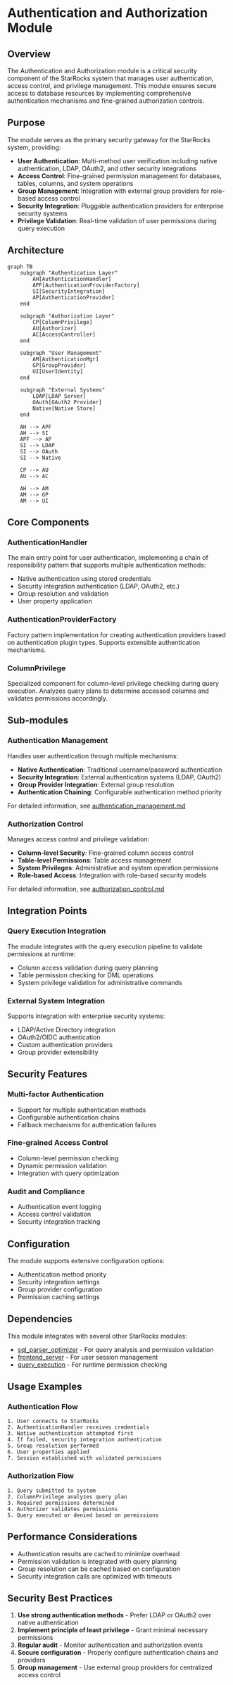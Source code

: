 # Authentication and Authorization Module

## Overview

The Authentication and Authorization module is a critical security component of the StarRocks system that manages user authentication, access control, and privilege management. This module ensures secure access to database resources by implementing comprehensive authentication mechanisms and fine-grained authorization controls.

## Purpose

The module serves as the primary security gateway for the StarRocks system, providing:

- **User Authentication**: Multi-method user verification including native authentication, LDAP, OAuth2, and other security integrations
- **Access Control**: Fine-grained permission management for databases, tables, columns, and system operations
- **Group Management**: Integration with external group providers for role-based access control
- **Security Integration**: Pluggable authentication providers for enterprise security systems
- **Privilege Validation**: Real-time validation of user permissions during query execution

## Architecture

```mermaid
graph TB
    subgraph "Authentication Layer"
        AH[AuthenticationHandler]
        APF[AuthenticationProviderFactory]
        SI[SecurityIntegration]
        AP[AuthenticationProvider]
    end
    
    subgraph "Authorization Layer"
        CP[ColumnPrivilege]
        AU[Authorizer]
        AC[AccessController]
    end
    
    subgraph "User Management"
        AM[AuthenticationMgr]
        GP[GroupProvider]
        UI[UserIdentity]
    end
    
    subgraph "External Systems"
        LDAP[LDAP Server]
        OAuth[OAuth2 Provider]
        Native[Native Store]
    end
    
    AH --> APF
    AH --> SI
    APF --> AP
    SI --> LDAP
    SI --> OAuth
    SI --> Native
    
    CP --> AU
    AU --> AC
    
    AH --> AM
    AM --> GP
    AM --> UI
```

## Core Components

### AuthenticationHandler
The main entry point for user authentication, implementing a chain of responsibility pattern that supports multiple authentication methods:
- Native authentication using stored credentials
- Security integration authentication (LDAP, OAuth2, etc.)
- Group resolution and validation
- User property application

### AuthenticationProviderFactory
Factory pattern implementation for creating authentication providers based on authentication plugin types. Supports extensible authentication mechanisms.

### ColumnPrivilege
Specialized component for column-level privilege checking during query execution. Analyzes query plans to determine accessed columns and validates permissions accordingly.

## Sub-modules

### Authentication Management
Handles user authentication through multiple mechanisms:
- **Native Authentication**: Traditional username/password authentication
- **Security Integration**: External authentication systems (LDAP, OAuth2)
- **Group Provider Integration**: External group resolution
- **Authentication Chaining**: Configurable authentication method priority

For detailed information, see [authentication_management.md](authentication_management.md)

### Authorization Control
Manages access control and privilege validation:
- **Column-level Security**: Fine-grained column access control
- **Table-level Permissions**: Table access management
- **System Privileges**: Administrative and system operation permissions
- **Role-based Access**: Integration with role-based security models

For detailed information, see [authorization_control.md](authorization_control.md)

## Integration Points

### Query Execution Integration
The module integrates with the query execution pipeline to validate permissions at runtime:
- Column access validation during query planning
- Table permission checking for DML operations
- System privilege validation for administrative commands

### External System Integration
Supports integration with enterprise security systems:
- LDAP/Active Directory integration
- OAuth2/OIDC authentication
- Custom authentication providers
- Group provider extensibility

## Security Features

### Multi-factor Authentication
- Support for multiple authentication methods
- Configurable authentication chains
- Fallback mechanisms for authentication failures

### Fine-grained Access Control
- Column-level permission checking
- Dynamic permission validation
- Integration with query optimization

### Audit and Compliance
- Authentication event logging
- Access control validation
- Security integration tracking

## Configuration

The module supports extensive configuration options:
- Authentication method priority
- Security integration settings
- Group provider configuration
- Permission caching settings

## Dependencies

This module integrates with several other StarRocks modules:
- [sql_parser_optimizer](sql_parser_optimizer.md) - For query analysis and permission validation
- [frontend_server](frontend_server.md) - For user session management
- [query_execution](query_execution.md) - For runtime permission checking

## Usage Examples

### Authentication Flow
```
1. User connects to StarRocks
2. AuthenticationHandler receives credentials
3. Native authentication attempted first
4. If failed, security integration authentication
5. Group resolution performed
6. User properties applied
7. Session established with validated permissions
```

### Authorization Flow
```
1. Query submitted to system
2. ColumnPrivilege analyzes query plan
3. Required permissions determined
4. Authorizer validates permissions
5. Query executed or denied based on permissions
```

## Performance Considerations

- Authentication results are cached to minimize overhead
- Permission validation is integrated with query planning
- Group resolution can be cached based on configuration
- Security integration calls are optimized with timeouts

## Security Best Practices

1. **Use strong authentication methods** - Prefer LDAP or OAuth2 over native authentication
2. **Implement principle of least privilege** - Grant minimal necessary permissions
3. **Regular audit** - Monitor authentication and authorization events
4. **Secure configuration** - Properly configure authentication chains and providers
5. **Group management** - Use external group providers for centralized access control